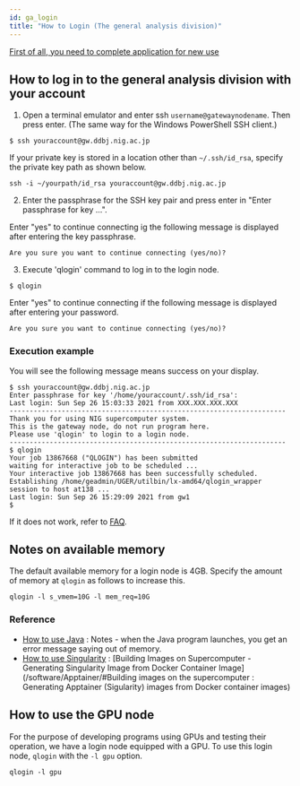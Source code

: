 ```yaml
---
id: ga_login
title: "How to Login (The general analysis division)"
---
```


[First of all, you need to complete application for new use](/application/registration)

##  How to log in to the general analysis division with your account

1. Open a terminal emulator and enter ssh `username@gatewaynodename`. Then press enter. (The same way for the Windows PowerShell SSH client.)

```
$ ssh youraccount@gw.ddbj.nig.ac.jp
```

If your private key is stored in a location other than `~/.ssh/id_rsa`, specify the private key path as shown below.

```
ssh -i ~/yourpath/id_rsa youraccount@gw.ddbj.nig.ac.jp
```

2. Enter the passphrase for the SSH key pair and press enter in "Enter passphrase for key ...".

Enter "yes" to continue connecting ig the following message is displayed after entering the key passphrase.

```
Are you sure you want to continue connecting (yes/no)?
```

3.  Execute 'qlogin' command to log in to the login node.

```
$ qlogin
```

Enter "yes" to continue connecting if the following message is displayed after entering your password.

```
Are you sure you want to continue connecting (yes/no)?
```


### Execution example

You will see the following message means success on your display.

```
$ ssh youraccount@gw.ddbj.nig.ac.jp
Enter passphrase for key '/home/youraccount/.ssh/id_rsa': 
Last login: Sun Sep 26 15:03:33 2021 from XXX.XXX.XXX.XXX
---------------------------------------------------------------------
Thank you for using NIG supercomputer system.
This is the gateway node, do not run program here.
Please use 'qlogin' to login to a login node.
---------------------------------------------------------------------
$ qlogin
Your job 13867668 ("QLOGIN") has been submitted
waiting for interactive job to be scheduled ...
Your interactive job 13867668 has been successfully scheduled.
Establishing /home/geadmin/UGER/utilbin/lx-amd64/qlogin_wrapper session to host at138 ...
Last login: Sun Sep 26 15:29:09 2021 from gw1
$ 
```

If it does not work, refer to [FAQ](/faq/faq_login_general).


## Notes on available memory

The default available memory for a login node is 4GB.
Specify the amount of memory at `qlogin` as follows to increase this.

```
qlogin -l s_vmem=10G -l mem_req=10G
```

### Reference

- [How to use Java](/software/java) : Notes - when the Java program launches, you get an error message saying out of memory.
- [How to use Singularity](/software/Apptainer/) : [Building Images on Supercomputer - Generating Singularity Image from Docker Container Image](/software/Apptainer/#Building images on the supercomputer : Generating Apptainer (Sigularity) images from Docker container images)


## How to use the GPU node


For the purpose of developing programs using GPUs and testing their operation, we have a login node equipped with a GPU.
To use this login node, `qlogin` with the `-l gpu` option.

```
qlogin -l gpu
```


